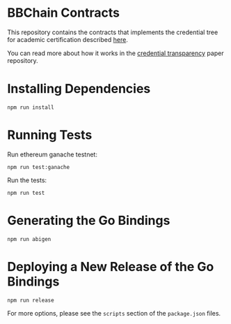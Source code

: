 # BBChain Contracts

This repository contains the contracts that implements the credential tree for academic certification described [here](https://github.com/relab/ct-eth).

You can read more about how it works in the [credential transparency](https://github.com/relab/credential-transparency-papers/tree/master/digital-diploma) paper repository.

# Installing Dependencies

```
npm run install
```

# Running Tests

Run ethereum ganache testnet:
```
npm run test:ganache
```

Run the tests:
```
npm run test
```

# Generating the Go Bindings

```
npm run abigen
```

# Deploying a New Release of the Go Bindings

```
npm run release
```

For more options, please see the `scripts` section of the `package.json` files.
